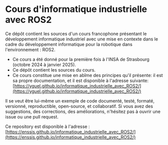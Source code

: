 # Cours d'informatique industrielle avec ROS2

Ce dépôt contient les sources d'un cours francophone présentant le développement informatique industriel avec une mise en contexte dans le cadre du développement informatique pour la robotique dans l'environnement : ROS2.

- Ce cours a été donné pour la première fois à l'INSA de Strasbourg (octobre 2024 à janvier 2025).
- Ce dépôt contient les sources du cours.
- Ce cours constitue une mise en abîme des principes qu'il présente: il est sa propre documentation, et il est disponible à l'adresse suivante: [https://yguel.github.io/informatique_industrielle_avec_ROS2/](https://yguel.github.io/informatique_industrielle_avec_ROS2/)

Il se veut être lui-même un exemple de code documenté, testé, formaté, versionné, reproductible, open-source, et collaboratif.
Si vous avez des suggestions, des corrections, des améliorations, n'hésitez pas à ouvrir une issue ou une pull request.

Ce repository est disponible à l'adresse : [https://enssis.github.io/informatique_industrielle_avec_ROS2/](https://enssis.github.io/informatique_industrielle_avec_ROS2/)
